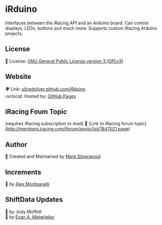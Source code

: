 # iRduino

Interfaces between the iRacing API and an Arduino board. Can control displays, LEDs, buttons and much more. Supports custom iRacing Arduino projects.

## License

:scroll:  License: [GNU General Public License version 3 (GPLv3)](http://www.gnu.org/licenses/gpl.html)

## Website 

:earth_africa:  Link: [slicedsilver.github.com/iRduino](http://slicedsilver.github.com/iRduino) <br/>:octocat: Hosted by: [GitHub Pages](http://pages.github.com)

## iRacing Foum Topic

(requires iRacing subscription to read)
:car: [Link to iRacing forum topic] (http://members.iracing.com/jforum/posts/list/1847021.page)

## Author

:bust_in_silhouette: Created and Maintained by [Mark Silverwood](https://github.com/SlicedSilver).

## Increments
:bust_in_silhouette: by [Alex Montoanelli](https://github.com/alexmontoanelli)

## ShiftData Updates

:bust_in_silhouette: by Jody Moffett  
:bust_in_silhouette: by [Evan A. Matwijejko](https://github.com/MADJIHADx)
